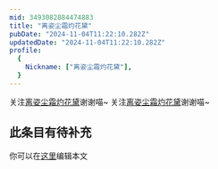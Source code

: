 ```yaml
---
mid: 3493082884474883
title: "离姿尘霜灼花黛"
pubDate: "2024-11-04T11:22:10.282Z"
updatedDate: "2024-11-04T11:22:10.282Z"
profile:
  {
    Nickname: ["离姿尘霜灼花黛"],
  }
---
```


关注[离姿尘霜灼花黛](https://space.bilibili.com/3493082884474883)谢谢喵~ 关注[离姿尘霜灼花黛](https://space.bilibili.com/3493082884474883)谢谢喵~

## 此条目有待补充
你可以在[这里](https://github.com/Yuhanawa/VTuber.ICU-Content/edit/master/v/离姿尘霜灼花黛/index.md)编辑本文
